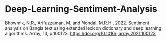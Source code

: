 # Deep-Learning-Sentiment-Analysis
Bhowmik, N.R., Arifuzzaman, M. and Mondal, M.R.H., 2022. Sentiment analysis on Bangla text using extended lexicon dictionary and deep learning algorithms. Array, 13, p.100123. https://doi.org/10.1016/j.array.2021.100123


